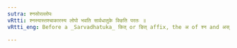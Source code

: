 ```yaml
---
sutra: श्नसोरल्लोपः
vRtti: श्नस्यास्तश्चाकारस्य लोपो भवति सार्वधातुके क्ङिति परतः ॥
vRtti_eng: Before a _Sarvadhatuka_ कित् or ङित् affix, the अ of श्न and अस् is elided.

---
```

